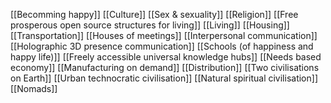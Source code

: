 [[Becomming happy]]
[[Culture]]
[[Sex & sexuality]]
[[Religion]]
[[Free prosperous open source structures for living]]
[[Living]]
[[Housing]]
[[Transportation]]
[[Houses of meetings]]
[[Interpersonal communication]]
[[Holographic 3D presence communication]]
[[Schools (of happiness and happy life)]]
[[Freely accessible universal knowledge hubs]]
[[Needs based economy]]
[[Manufacturing on demand]]
[[Distribution]]
[[Two civilisations on Earth]]
[[Urban technocratic civilisation]]
[[Natural spiritual civilisation]]
[[Nomads]]


